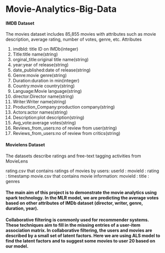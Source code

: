 # Movie-Analytics-Big-Data

#### IMDB Dataset                     
The movies dataset includes 85,855 movies with attributes such as movie description, average rating, number of votes, genre, etc.
Attributes
1. imdbId: title ID on IMDb(integer)
2. Title:title name(string)
3. orginal_title:original title name(string)
4. year:year of release(string)
5. date_published:date of release(string)
6. Genre:movie genre(string)
7. Duration:duration in min(integer)
8. Country:movie country(string)
9. Language:Movie language(string)
10. director:Director name(string)
11. Writer:Writer name(string)
12. Production_Company:production company(string)
13. Actors:actor names(string)
14. Description:plot description(string)
15. Avg_vote:average votes(string)
16. Reviews_from_users:no of review from user(string)
17. Reviews_from_users:no of review from critics(string)

#### Movielens Dataset 
The datasets describe ratings and free-text tagging activities from MovieLens

rating.csv that contains ratings of movies by users: userId : movieId : rating : timestamp
movie.csv that contains movie information: movieId : title : genres

#### The main aim of this project is to demonstrate the movie analytics using spark technology. In the MLR model, we are predicting the average votes based on other attributes of IMDb dataset (director, writer, genre, duration, year).

#### Collaborative filtering is commonly used for recommender systems. These techniques aim to fill in the missing entries of a user-item association matrix. In collaborative filtering, the users and movies are described by a small set of latent factors. Here we are using ALS model to find the latent factors and to suggest some movies to user 20 based on our model.

